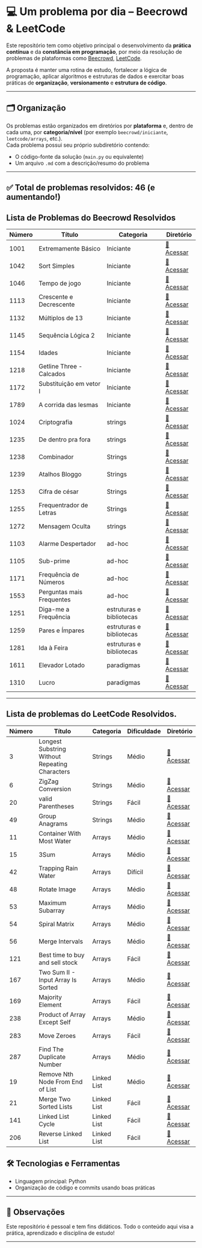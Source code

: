 # 💻 Um problema por dia – Beecrowd & LeetCode

Este repositório tem como objetivo principal o desenvolvimento da **prática contínua** e da **constância em programação**, por meio da resolução de problemas de plataformas como [Beecrowd](https://www.beecrowd.com.br/), [LeetCode](https://leetcode.com/).

A proposta é manter uma rotina de estudo, fortalecer a lógica de programação, aplicar algoritmos e estruturas de dados e exercitar boas práticas de **organização**, **versionamento** e **estrutura de código**.

---

## 🗂️ Organização

Os problemas estão organizados em diretórios por **plataforma** e, dentro de cada uma, por **categoria/nível** (por exemplo `beecrowd/iniciante`, `leetcode/arrays`, etc.).  
Cada problema possui seu próprio subdiretório contendo:

- O código-fonte da solução (`main.py` ou equivalente)
- Um arquivo `.md` com a descrição/resumo do problema

---

## ✅ Total de problemas resolvidos: **46** (e aumentando!)

## Lista de Problemas do Beecrowd Resolvidos

| Número | Título                    | Categoria                | Diretório                                           |
| ------ | ------------------------- | ------------------------ | --------------------------------------------------- |
| 1001   | Extremamente Básico       | Iniciante                | [🔗 Acessar](beecrowd/iniciantes/1001/)             |
| 1042   | Sort Simples              | Iniciante                | [🔗 Acessar](beecrowd/iniciantes/1042/)             |
| 1046   | Tempo de jogo             | Iniciante                | [🔗 Acessar](beecrowd/iniciantes/1046/)             |
| 1113   | Crescente e Decrescente   | Iniciante                | [🔗 Acessar](beecrowd/iniciantes/1113/)             |
| 1132   | Múltiplos de 13           | Iniciante                | [🔗 Acessar](beecrowd/iniciantes/1132/)             |
| 1145   | Sequência Lógica 2        | Iniciante                | [🔗 Acessar](beecrowd/iniciantes/1145/)             |
| 1154   | Idades                    | Iniciante                | [🔗 Acessar](beecrowd/iniciantes/1154/)             |
| 1218   | Getline Three - Calcados  | Iniciante                | [🔗 Acessar](beecrowd/iniciantes/1218/)             |
| 1172   | Substituição em vetor I   | Iniciante                | [🔗 Acessar](beecrowd/iniciantes/1172/)             |
| 1789   | A corrida das lesmas      | Iniciante                | [🔗 Acessar](beecrowd/iniciantes/1789/)             |
| 1024   | Criptografia              | strings                  | [🔗 Acessar](beecrowd/strings/1024/)                |
| 1235   | De dentro pra fora        | strings                  | [🔗 Acessar](beecrowd/strings/1235/)                |
| 1238   | Combinador                | Strings                  | [🔗 Acessar](beecrowd/strings/1238/)                |
| 1239   | Atalhos Bloggo            | Strings                  | [🔗 Acessar](beecrowd/strings/1239/)                |
| 1253   | Cifra de césar            | Strings                  | [🔗 Acessar](beecrowd/strings/1253/)                |
| 1255   | Frequentrador de Letras   | Strings                  | [🔗 Acessar](beecrowd/strings/1255/)                |
| 1272   | Mensagem Oculta           | strings                  | [🔗 Acessar](beecrowd/strings/1272/)                |
| 1103   | Alarme Despertador        | ad-hoc                   | [🔗 Acessar](beecrowd/ad-hoc/1103/)                 |
| 1105   | Sub-prime                 | ad-hoc                   | [🔗 Acessar](beecrowd/ad-hoc/1105/)                 |
| 1171   | Frequência de Números     | ad-hoc                   | [🔗 Acessar](beecrowd/ad-hoc/1171/)                 |
| 1553   | Perguntas mais Frequentes | ad-hoc                   | [🔗 Acessar](beecrowd/ad-hoc/1553/)                 |
| 1251   | Diga-me a Frequência      | estruturas e bibliotecas | [🔗 Acessar](beecrowd/estruturas-bibliotecas/1251/) |
| 1259   | Pares e Ímpares           | estruturas e bibliotecas | [🔗 Acessar](beecrowd/estruturas-bibliotecas/1259/) |
| 1281   | Ida à Feira               | estruturas e bibliotecas | [🔗 Acessar](beecrowd/estruturas-bibliotecas/1281/) |
| 1611   | Elevador Lotado           | paradigmas               | [🔗 Acessar](beecrowd/paradigmas/1611/)             |
| 1310   | Lucro                     | paradigmas               | [🔗 Acessar](beecrowd/paradigmas/1310/)             |

---

## Lista de problemas do LeetCode Resolvidos.

| Número | Título                                         | Categoria   | Dificuldade | Diretório                               |
| ------ | ---------------------------------------------- | ----------- | ----------- | --------------------------------------- |
| 3      | Longest Substring Without Repeating Characters | Strings     | Médio       | [🔗 Acessar](leetcode/strings/3/)       |
| 6      | ZigZag Conversion                              | Strings     | Médio       | [🔗 Acessar](leetcode/strings/6/)       |
| 20     | valid Parentheses                              | Strings     | Fácil       | [🔗 Acessar](leetcode/strings/20/)      |
| 49     | Group Anagrams                                 | Strings     | Médio       | [🔗 Acessar](leetcode/strings/49/)      |
| 11     | Container With Most Water                      | Arrays      | Médio       | [🔗 Acessar](leetcode/arrays/11/)       |
| 15     | 3Sum                                           | Arrays      | Médio       | [🔗 Acessar](leetcode/arrays/15/)       |
| 42     | Trapping Rain Water                            | Arrays      | Difícil     | [🔗 Acessar](leetcode/arrays/42/)       |
| 48     | Rotate Image                                   | Arrays      | Médio       | [🔗 Acessar](leetcode/arrays/48/)       |
| 53     | Maximum Subarray                               | Arrays      | Médio       | [🔗 Acessar](leetcode/arrays/53/)       |
| 54     | Spiral Matrix                                  | Arrays      | Médio       | [🔗 Acessar](leetcode/arrays/54/)       |
| 56     | Merge Intervals                                | Arrays      | Médio       | [🔗 Acessar](leetcode/arrays/56/)       |
| 121    | Best time to buy and sell stock                | Arrays      | Fácil       | [🔗 Acessar](leetcode/arrays/121/)      |
| 167    | Two Sum II - Input Array Is Sorted             | Arrays      | Médio       | [🔗 Acessar](leetcode/arrays/167/)      |
| 169    | Majority Element                               | Arrays      | Fácil       | [🔗 Acessar](leetcode/arrays/169/)      |
| 238    | Product of Array Except Self                   | Arrays      | Médio       | [🔗 Acessar](leetcode/arrays/238/)      |
| 283    | Move Zeroes                                    | Arrays      | Fácil       | [🔗 Acessar](leetcode/arrays/283/)      |
| 287    | Find The Duplicate Number                      | Arrays      | Médio       | [🔗 Acessar](leetcode/arrays/287/)      |
| 19     | Remove Nth Node From End of List               | Linked List | Médio       | [🔗 Acessar](leetcode/linked_list/19/)  |
| 21     | Merge Two Sorted Lists                         | Linked List | Fácil       | [🔗 Acessar](leetcode/linked_list/21/)  |
| 141    | Linked List Cycle                              | Linked List | Fácil       | [🔗 Acessar](leetcode/linked_list/141/) |
| 206    | Reverse Linked List                            | Linked List | Fácil       | [🔗 Acessar](leetcode/linked_list/206/) |

## 🛠️ Tecnologias e Ferramentas

- Linguagem principal: Python
- Organização de código e commits usando boas práticas

---

## 📌 Observações

Este repositório é pessoal e tem fins didáticos. Todo o conteúdo aqui visa a prática, aprendizado e disciplina de estudo!

---
